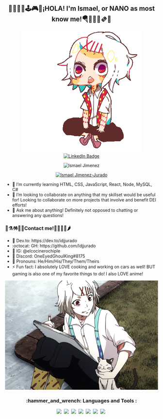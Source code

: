 <div align="center">
  <h2>🍿🍙🌮🍔🕹️🎮🎃¡HOLA! I'm Ismael, or NANO as most know me!🪂🏴🥐🍕🫔🌯</h2>
  
  <picture>
    <source media="(prefers-color-scheme: dark)" srcset="https://github.com/Idjjurado/idjjurado/blob/main/juuzouchibi.gif">
    <source media="(prefers-color-scheme: light)" srcset="https://github.com/Idjjurado/idjjurado/blob/main/juuzouchibi.gif">
    <img alt="juuzou" src="https://github.com/Idjjurado/idjjurado/blob/main/juuzouchibi.gif">
  </picture>

  <div id="badges">
    <a href="https://www.linkedin.com/in/ismael-jimenez-jurado/">
      <img src="https://img.shields.io/badge/LinkedIn-blue?style=for-the-badge&logo=linkedin&logoColor=white" alt="LinkedIn Badge"/>
    </a>
    <p>
      <img src="https://komarev.com/ghpvc/?username=idjjurado&label=Profile%20views&color=0e75b6&style=flat" alt="Ismael Jimenez" />
    </p>
  </div>

  <p align="center">
    <a href="https://github.com/ryo-ma/github-profile-trophy">
      <img src="https://github-profile-trophy.vercel.app/?username=idjjurado" alt="Ismael Jimenez-Jurado" />
    </a>
  </p>
</div>

  <ul>
    <li>📖 I’m currently learning HTML, CSS, JavaScript, React, Node, MySQL, C#</li>
    <li>🤹 I’m looking to collaborate on anything that my skillset would be useful for! Looking to collaborate on more projects that involve and benefit DEI efforts!</li>
    <li>💬 Ask me about anything! Definitely not opposed to chatting or answering any questions!</li>
  </ul>

  <h3>🥑⚗️🪅🧸🎸Contact me!🔦🏮📼🧪🌶️</h3>
  <ul>
    <li>🐲 Dev.to: https://dev.to/idjjurado</li>
    <li>:octocat: GH: https://github.com/Idjjurado</li>
    <li>📸 IG: @elcocinerochiple</li>
    <li>🤖 Discord: OneEyedGhoulKing#8175</li>
    <li>🥰 Pronouns: He/Him/His/They/Them/Theirs</li>
    <li>⚡ Fun fact: I absolutely LOVE cooking and working on cars as well! BUT gaming is also one of my favorite things to do! I also LOVE anime!</li>
  </ul>
<div align="center">
  <picture>
    <source media="(prefers-color-scheme: dark)" srcset="https://github.com/Idjjurado/idjjurado/blob/main/juuzou.gif">
    <source media="(prefers-color-scheme: light)" srcset="https://github.com/Idjjurado/idjjurado/blob/main/juuzou.gif">
    <img alt="juuzou" src="https://github.com/Idjjurado/idjjurado/blob/main/juuzou.gif">
  </picture>

  <h3>:hammer_and_wrench: Languages and Tools :</h3>
  <div>
    <img src="https://img.shields.io/badge/MongoDB-4EA94B?style=for-the-badge&logo=mongodb&logoColor=white"/>&nbsp;
    <img src="https://img.shields.io/badge/Express.js-404D59?style=for-the-badge"/>&nbsp;
    <img src="https://img.shields.io/badge/React-20232A?style=for-the-badge&logo=react&logoColor=61DAFB"/>&nbsp;
    <img src="https://img.shields.io/badge/Node.js-43853D?style=for-the-badge&logo=node.js&logoColor=white"/>&nbsp;
    <img src="https://img.shields.io/badge/MySQL-00000F?style=for-the-badge&logo=mysql&logoColor=white"/>&nbsp;
    <img src="https://img.shields.io/badge/Bootstrap-563D7C?style=for-the-badge&logo=bootstrap&logoColor=white"/>&nbsp;
    <img src="https://img.shields.io/badge/Jest-323330?style=for-the-badge&logo=Jest&logoColor=white"/>&nbsp;
  </div>
</div>
